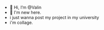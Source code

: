 - 👋 Hi, I’m @Valin
- 👀 I'm new here.
- i just wanna post my project in my university
- i'm collage.

<!---
Lenn954/Lenn954 is a ✨ special ✨ repository because its `README.md` (this file) appears on your GitHub profile.
You can click the Preview link to take a look at your changes.
--->

